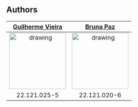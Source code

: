 ## Authors

[Guilherme Vieira](https://github.com/guilhermevieirasilvagoncalves)           |  [Bruna Paz](https://github.com/PazBruna)         
:-------------------------:|:-------------------------:|
<img src="https://avatars.githubusercontent.com/u/88863957?v=4" alt="drawing" width="150"/>  |  <img src="https://avatars.githubusercontent.com/u/37667890?v=4" alt="drawing" width="150"/>
22.121.025-5 | 22.121.020-6
